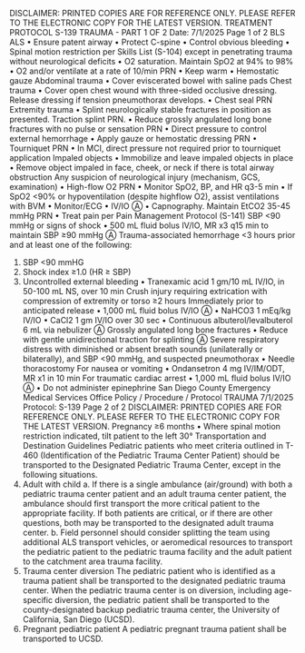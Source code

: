 DISCLAIMER: PRINTED COPIES ARE FOR REFERENCE ONLY. PLEASE REFER TO THE ELECTRONIC COPY FOR THE LATEST VERSION.
TREATMENT PROTOCOL S-139
TRAUMA - PART 1 OF 2
Date: 7/1/2025 Page 1 of 2
BLS ALS
• Ensure patent airway
• Protect C-spine
• Control obvious bleeding
• Spinal motion restriction per Skills List (S-104)
except in penetrating trauma without
neurological deficits
• O2 saturation. Maintain SpO2 at 94% to 98%
• O2 and/or ventilate at a rate of 10/min PRN
• Keep warm
• Hemostatic gauze
Abdominal trauma
• Cover eviscerated bowel with saline pads
Chest trauma
• Cover open chest wound with three-sided
occlusive dressing. Release dressing if
tension pneumothorax develops.
• Chest seal PRN
Extremity trauma
• Splint neurologically stable fractures in
position as presented. Traction splint PRN.
• Reduce grossly angulated long bone fractures
with no pulse or sensation PRN
• Direct pressure to control external
hemorrhage
• Apply gauze or hemostatic dressing PRN
• Tourniquet PRN
• In MCI, direct pressure not required prior to
tourniquet application
Impaled objects
• Immobilize and leave impaled objects in place
• Remove object impaled in face, cheek, or
neck if there is total airway obstruction
Any suspicion of neurological injury
(mechanism, GCS, examination)
• High-flow O2 PRN
• Monitor SpO2, BP, and HR q3-5 min
• If SpO2 <90% or hypoventilation (despite highflow O2), assist ventilations with BVM
• Monitor/ECG
• IV/IO Ⓐ
• Capnography. Maintain EtCO2 35-45 mmHg PRN
• Treat pain per Pain Management Protocol (S-141)
SBP <90 mmHg or signs of shock
• 500 mL fluid bolus IV/IO, MR x3 q15 min to maintain
SBP ≥90 mmHg Ⓐ
Trauma-associated hemorrhage <3 hours prior and at
least one of the following:
1. SBP <90 mmHG
2. Shock index ≥1.0 (HR ≥ SBP)
3. Uncontrolled external bleeding
• Tranexamic acid 1 gm/10 mL IV/IO, in 50-100 mL NS,
over 10 min
Crush injury requiring extrication with compression of
extremity or torso ≥2 hours
Immediately prior to anticipated release
• 1,000 mL fluid bolus IV/IO Ⓐ
• NaHCO3 1 mEq/kg IV/IO
• CaCl2 1 gm IV/IO over 30 sec
• Continuous albuterol/levalbuterol 6 mL via nebulizer Ⓐ
Grossly angulated long bone fractures
• Reduce with gentle unidirectional traction for splinting Ⓐ
Severe respiratory distress with diminished or absent
breath sounds (unilaterally or bilaterally), and SBP <90
mmHg, and suspected pneumothorax
• Needle thoracostomy
For nausea or vomiting
• Ondansetron 4 mg IV/IM/ODT, MR x1 in 10 min
For traumatic cardiac arrest
• 1,000 mL fluid bolus IV/IO Ⓐ
• Do not administer epinephrine
San Diego County Emergency Medical Services Office
Policy / Procedure / Protocol
TRAUMA 7/1/2025
Protocol: S-139 Page 2 of 2
DISCLAIMER: PRINTED COPIES ARE FOR REFERENCE ONLY. PLEASE REFER TO THE ELECTRONIC COPY FOR THE LATEST VERSION.
Pregnancy ≥6 months
• Where spinal motion restriction indicated, tilt
patient to the left 30°
Transportation and Destination Guidelines
Pediatric patients who meet criteria outlined in T-460 (Identification of the Pediatric Trauma Center Patient)
should be transported to the Designated Pediatric Trauma Center, except in the following situations.
1. Adult with child
a. If there is a single ambulance (air/ground) with both a pediatric trauma center patient and an adult
trauma center patient, the ambulance should first transport the more critical patient to the appropriate
facility. If both patients are critical, or if there are other questions, both may be transported to the
designated adult trauma center.
b. Field personnel should consider splitting the team using additional ALS transport vehicles, or
aeromedical resources to transport the pediatric patient to the pediatric trauma facility and the adult
patient to the catchment area trauma facility.
2. Trauma center diversion
The pediatric patient who is identified as a trauma patient shall be transported to the designated pediatric
trauma center. When the pediatric trauma center is on diversion, including age-specific diversion, the
pediatric patient shall be transported to the county-designated backup pediatric trauma center, the
University of California, San Diego (UCSD).
3. Pregnant pediatric patient
A pediatric pregnant trauma patient shall be transported to UCSD. 

